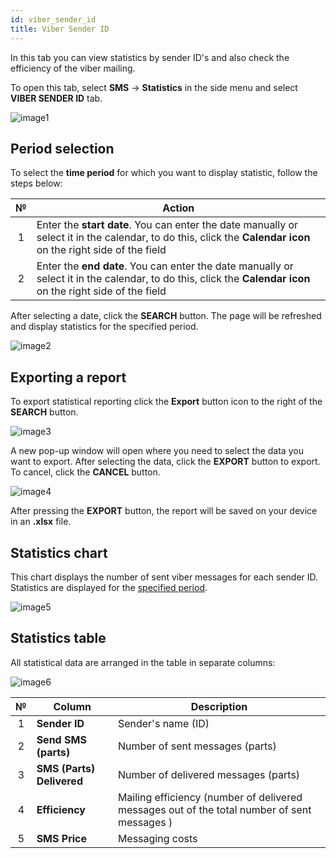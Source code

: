 ```yaml
---
id: viber_sender_id
title: Viber Sender ID
---
```


In this tab you can view statistics by sender ID's and also check the efficiency of the viber mailing.

To open this tab, select **SMS** → **Statistics** in the side menu and select **VIBER SENDER ID** tab.

![image1](/img/en/client_statistics_viber_sender_id/image1.png)

## Period selection

To select the **time period** for which you want to display statistic, follow the steps below:

|  №  | Action |
| :-: | ------ |
| 1 | Enter the **start date**. You can enter the date manually or select it in the calendar, to do this, click the **Calendar icon** on the right side of the field |
| 2 | Enter the **end date**. You can enter the date manually or select it in the calendar, to do this, click the **Calendar icon** on the right side of the field |

After selecting a date, click the **SEARCH** button. The page will be refreshed and display statistics for the specified period.

![image2](/img/en/client_statistics_viber_sender_id/image2.png)

## Exporting a report

To export statistical reporting click the **Export** button icon to the right of the **SEARCH** button.

![image3](/img/en/client_statistics_viber_sender_id/image3.png)

A new pop-up window will open where you need to select the data you want to export. After selecting the data, click the **EXPORT** button to export. To cancel, click the **CANCEL** button.

![image4](/img/en/client_statistics_viber_sender_id/image4.png)

After pressing the **EXPORT** button, the report will be saved on your device in an **.xlsx** file.

## Statistics chart

This chart displays the number of sent viber messages for each sender ID. Statistics are displayed for the [specified period](#period-selection).

![image5](/img/en/client_statistics_viber_sender_id/image5.png)

## Statistics table

All statistical data are arranged in the table in separate columns:

![image6](/img/en/client_statistics_viber_sender_id/image6.png)

|  №  | Column | Description |
| :-: | ------ | ----------- |
| 1 | **Sender ID** | Sender's name (ID) |
| 2 | **Send SMS (parts)** | Number of sent messages (parts) |
| 3 | **SMS (Parts) Delivered** | Number of delivered messages (parts) |
| 4 | **Efficiency** | Mailing efficiency (number of delivered messages out of the total number of sent messages ) |
| 5 | **SMS Price** | Messaging costs |
